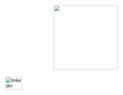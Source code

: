 <div align="center">
  <img height="200" src="https://media.licdn.com/dms/image/v2/D4E16AQFwO5f5Y9PSsw/profile-displaybackgroundimage-shrink_350_1400/profile-displaybackgroundimage-shrink_350_1400/0/1734459453300?e=1740009600&v=beta&t=OL0d0LuUpakaWfp1ONj2OuOFq4G2ZWHrS3bx7_3pJjQ"  />
</div>

###

<div align="left">
  <a href="https://www.linkedin.com/in/sepanosian/" target="_blank">
    <img src="https://raw.githubusercontent.com/maurodesouza/profile-readme-generator/master/src/assets/icons/social/linkedin/default.svg" width="52" height="40" alt="linkedin logo"  />
  </a>
</div>
